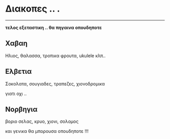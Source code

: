 # Διακοπες .. . 
---
**τελος εξεταστικη .. θα πηγαινα οπουδηποτε**

## Χαβαη

Ηλιος, θαλασσα, τροπικα φρουτα, ukulele κλπ.. 

## Ελβετια

Σοκολατα, σουγιαδες, τραπεζες, χιονοδρομικα


γιατι οχι ..
## Νορβηγια

βοριο σελας, κρυο, χιονι, σολομος


και γενικα θα μπορουσα οπουδηποτε !!!